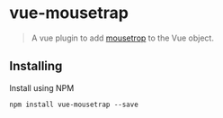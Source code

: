 # vue-mousetrap
> A vue plugin to add [mousetrop](https://github.com/ccampbell/mousetrap) to the Vue object.

## Installing
Install using NPM
```
npm install vue-mousetrap --save
```
